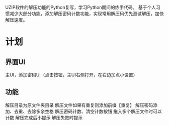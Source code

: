 UZIP软件的解压功能的Python复写，学习Python期间的练手代码。
基于个人习惯减少大部分功能，添加解压密码计数功能，实现常用解压码优先测试解压，加快解压速度。

# 计划
## 界面UI
主UI，添加密码UI（点击按钮，主UI右侧打开，在右边加点小设置）

## 功能
解压目录为原文件夹目录
解压文件如果有重复则添加前缀【重复】
解压密码添加、去重、去除多余空格
解压密码计数、清空计数按钮
拖入多个解压文件时可以计数
解压完成后小提示
解压失败时提示
